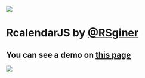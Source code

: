 <a href="https://github.com/RSginer/rcalendarjs/blob/master/LICENSE.md"><img src="https://camo.githubusercontent.com/cf76db379873b010c163f9cf1b5de4f5730b5a67/68747470733a2f2f6261646765732e66726170736f66742e636f6d2f6f732f6d69742f6d69742e7376673f763d313032"></a>
# RcalendarJS by <a href="https://github.com/RSginer">@RSginer</a>
<h2>You can see a demo on <a href="https://rsginer.github.io/rcalendarjs"> this page</a></h2>
<img src="http://i64.tinypic.com/2w7h00i.png" border="0" >
<br>

